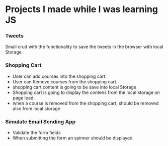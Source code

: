 

# Projects  I made while I was learning JS


### Tweets
Small crud with the functionality to save the tweets in the browser with local Storage

### Shopping Cart
- User can add courses into the shopping cart.
- User can Remove courses from the shopping cart.
- shopping cart content is going to be save into local Storage
- Shopping cart is going to display the contens from the local storage on page load.
- when a course is removed from the shopping cart, should be removed also from local storage

### Simulate Email Sending App
- Validate the form fields
- When  submitting the form an spinner should be displayed
